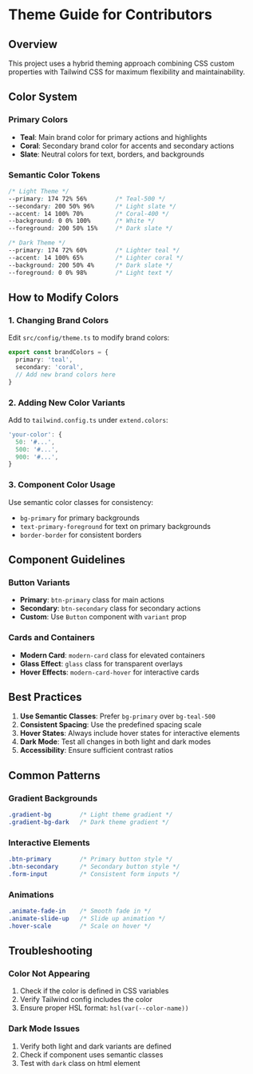 
# Theme Guide for Contributors

## Overview
This project uses a hybrid theming approach combining CSS custom properties with Tailwind CSS for maximum flexibility and maintainability.

## Color System

### Primary Colors
- **Teal**: Main brand color for primary actions and highlights
- **Coral**: Secondary brand color for accents and secondary actions
- **Slate**: Neutral colors for text, borders, and backgrounds

### Semantic Color Tokens
```css
/* Light Theme */
--primary: 174 72% 56%        /* Teal-500 */
--secondary: 200 50% 96%      /* Light slate */
--accent: 14 100% 70%         /* Coral-400 */
--background: 0 0% 100%       /* White */
--foreground: 200 50% 15%     /* Dark slate */

/* Dark Theme */
--primary: 174 72% 60%        /* Lighter teal */
--accent: 14 100% 65%         /* Lighter coral */
--background: 200 50% 4%      /* Dark slate */
--foreground: 0 0% 98%        /* Light text */
```

## How to Modify Colors

### 1. Changing Brand Colors
Edit `src/config/theme.ts` to modify brand colors:
```typescript
export const brandColors = {
  primary: 'teal',
  secondary: 'coral',
  // Add new brand colors here
}
```

### 2. Adding New Color Variants
Add to `tailwind.config.ts` under `extend.colors`:
```typescript
'your-color': {
  50: '#...',
  500: '#...',
  900: '#...',
}
```

### 3. Component Color Usage
Use semantic color classes for consistency:
- `bg-primary` for primary backgrounds
- `text-primary-foreground` for text on primary backgrounds
- `border-border` for consistent borders

## Component Guidelines

### Button Variants
- **Primary**: `btn-primary` class for main actions
- **Secondary**: `btn-secondary` class for secondary actions
- **Custom**: Use `Button` component with `variant` prop

### Cards and Containers
- **Modern Card**: `modern-card` class for elevated containers
- **Glass Effect**: `glass` class for transparent overlays
- **Hover Effects**: `modern-card-hover` for interactive cards

## Best Practices

1. **Use Semantic Classes**: Prefer `bg-primary` over `bg-teal-500`
2. **Consistent Spacing**: Use the predefined spacing scale
3. **Hover States**: Always include hover states for interactive elements
4. **Dark Mode**: Test all changes in both light and dark modes
5. **Accessibility**: Ensure sufficient contrast ratios

## Common Patterns

### Gradient Backgrounds
```css
.gradient-bg        /* Light theme gradient */
.gradient-bg-dark   /* Dark theme gradient */
```

### Interactive Elements
```css
.btn-primary        /* Primary button style */
.btn-secondary      /* Secondary button style */
.form-input         /* Consistent form inputs */
```

### Animations
```css
.animate-fade-in    /* Smooth fade in */
.animate-slide-up   /* Slide up animation */
.hover-scale        /* Scale on hover */
```

## Troubleshooting

### Color Not Appearing
1. Check if the color is defined in CSS variables
2. Verify Tailwind config includes the color
3. Ensure proper HSL format: `hsl(var(--color-name))`

### Dark Mode Issues
1. Verify both light and dark variants are defined
2. Check if component uses semantic classes
3. Test with `dark` class on html element
